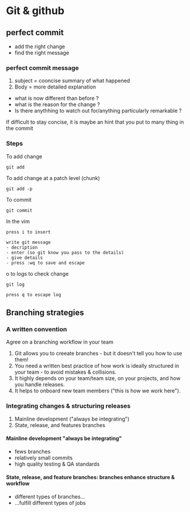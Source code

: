 # Git & github

## perfect commit 

- add the right change 
- find the right message 

### perfect commit message 
1. subject = cooncise summary of what happened 
2. Body = more detailed explanation 
- what is now different than before ?
- what is the reason for the change ?
- Is there anythhing to watch out for/anything particularly remarkable ?

If difficult to stay concise, it is maybe an hint that you put to many thing in the commit

### Steps

To add change 

    git add

To add change at a patch level (chunk)

    git add -p

To commit 

    git commit 

In the vim 

    press i to insert 

    write git message 
    - decription 
    - enter (so git know you pass to the details)
    - give details 
    - press :wq to save and escape 

o to logs to check change 

    git log 

    press q to escape log

## Branching strategies

### A written convention 

Agree on a branching workflow in your team

1. Git allows you to creeate branches - but it doesn't tell you how to use them!
2. You need a written best practice of how work is ideally structured in your team - to avoid mistakes & collisions.
3. It highly depends on your team/team size, on your projects, and how you handle releases.
4. It helps to onboard new team members ("this is how we work here").

### Integrating changes & structuring releases

1. Mainline development ("always be integrating")
2. State, release, and features branches

#### Mainline development "always be integrating"

- fews branches
- relatively small commits
- high quality  testing & QA standards




#### State, release, and feature branches: branches enhance structure & workflow

- different types of branches...
- ...fulfill different types of jobs
